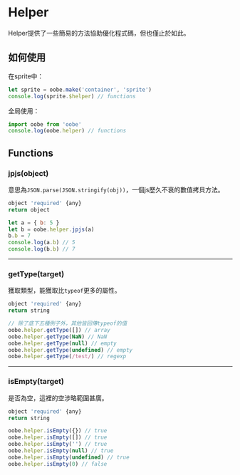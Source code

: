 # Helper

Helper提供了一些簡易的方法協助優化程式碼，但也僅止於如此。

## 如何使用

在sprite中：

```js
let sprite = oobe.make('container', 'sprite')
console.log(sprite.$helper) // functions
```

全局使用：

```js
import oobe from 'oobe'
console.log(oobe.helper) // functions
```

## Functions

### jpjs(object)

意思為`JSON.parse(JSON.stringify(obj))`，一個js歷久不衰的數值拷貝方法。

```js
object 'required' {any}
return object
```

```js
let a = { b: 5 }
let b = oobe.helper.jpjs(a)
b.b = 7
console.log(a.b) // 5
console.log(b.b) // 7
```

---

### getType(target)

獲取類型，能獲取比`typeof`更多的屬性。

```js
object 'required' {any}
return string
```

```js
// 除了底下五種例子外，其他皆回傳typeof的值
oobe.helper.getType([]) // array
oobe.helper.getType(NaN) // NaN
oobe.helper.getType(null) // empty
oobe.helper.getType(undefined) // empty
oobe.helper.getType(/test/) // regexp
```

---

### isEmpty(target)

是否為空，這裡的空涉略範圍甚廣。

```js
object 'required' {any}
return string
```

```js
oobe.helper.isEmpty({}) // true
oobe.helper.isEmpty([]) // true
oobe.helper.isEmpty('') // true
oobe.helper.isEmpty(null) // true
oobe.helper.isEmpty(undefined) // true
oobe.helper.isEmpty(0) // false
```
